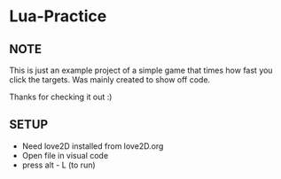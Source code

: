 # Lua-Practice

NOTE
-----

This is just an example project of a simple game that times how
fast you click the targets. Was mainly created to show off code.

Thanks for checking it out :)

SETUP
------

- Need love2D installed from love2D.org
- Open file in visual code
- press alt - L (to run)
